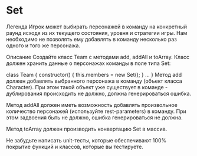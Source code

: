 # Set
Легенда
Игрок может выбирать персонажей в команду на конкретный раунд исходя из их текущего состояния, уровня и стратегии игры. Нам необходимо не позволять ему добавлять в команду несколько раз одного и того же персонажа.

Описание
Создайте класс Team с методами add, addAll и toArray. Класс должен хранить данные о персонажах команды в поле типа Set:

class Team {
    constructor() {
        this.members = new Set();
    }
    ...
}
Метод add должен добавлять выбранного персонажа в команду (объект класса Character). При этом такой объект уже существует в команде - дублирования происходить не должно, должна генерироваться ошибка.

Метод addAll должен иметь возможность добавлять произвольное количество персонажей (используйте rest-parameters) в команду. При этом задвоения быть не должно, ошибка генерироваться не должна.

Метод toArray должен производить конвертацию Set в массив.

Не забудьте написать unit-тесты, которые обеспечивают 100% покрытие функций и классов, которые вы тестируете.

